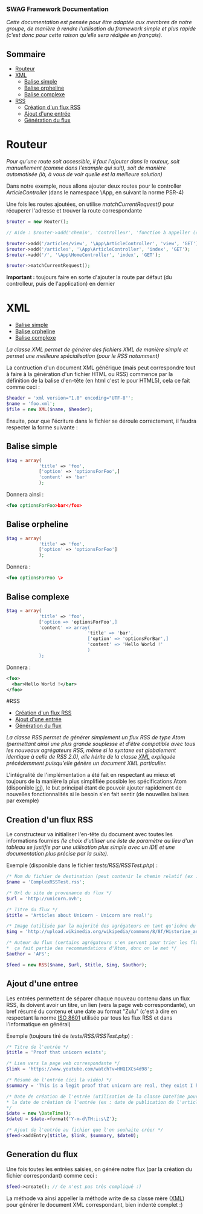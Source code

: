 ### SWAG Framework Documentation ###

*Cette documentation est pensée pour être adaptée aux membres de notre groupe, de manière à rendre l'utilisation du framework
simple et plus rapide (c'est donc pour cette raison qu'elle sera rédigée en français).*

## Sommaire
- [Routeur](#routeur)
- [XML](#xml)
  - [Balise simple](#balise-simple)
  - [Balise orpheline](#balise-orpheline)
  - [Balise complexe](#balise-complexe) 
- [RSS](#rss)
  - [Création d'un flux RSS](#creation-dun-flux-rss)
  - [Ajout d'une entrée](#ajout-dune-entree)
  - [Génération du flux](#generation-du-flux)

# Routeur

*Pour qu'une route soit accessible, il faut l'ajouter dans le routeur, soit manuellement (comme dans l'example qui suit), 
soit de manière automatisée (là, à vous de voir quelle est la meilleure solution)*

Dans notre exemple, nous allons ajouter deux routes pour le controller *ArticleController* (dans le namespace \App, en suivant
la norme PSR-4)

Une fois les routes ajoutées, on utilise *matchCurrentRequest()* pour récuperer l'adresse et trouver la route correspondante

```php
$router = new Router(); 

// Aide : $router->add('chemin', 'Controlleur', 'fonction à appeller (callback)', 'method');

$router->add('/articles/view', '\App\ArticleController', 'view', 'GET');
$router->add('/articles', '\App\ArticleController', 'index', 'GET');
$router->add('/', '\App\HomeController', 'index', 'GET');

$router->matchCurrentRequest();
```
**Important :** toujours faire en sorte d'ajouter la route par défaut (du controlleur, puis de l'application) en dernier

# XML
- [Balise simple](#balise-simple)
- [Balise orpheline](#balise-orpheline)
- [Balise complexe](#balise-complexe) 

*La classe XML permet de générer des fichiers XML de manière simple et permet une meilleure spécialisation (pour le RSS notamment)*

La contruction d'un document XML générique (mais peut correspondre tout à faire à la génération d'un fichier HTML ou RSS) commence par la définition de la balise d'en-tête (en html c'est le <!DOCTYPE HTML> pour HTML5), cela ce fait comme ceci : 

```php
$header = 'xml version="1.0" encoding="UTF-8"';
$name = 'foo.xml';
$file = new XML($name, $header);
```
Ensuite, pour que l'écriture dans le fichier se déroule correctement, il faudra respecter la forme suivante : 

## Balise simple
```php
$tag = array(
            'title' => 'foo',
            ['option' => 'optionsForFoo',]
            'content' => 'bar'
            );
```
Donnera ainsi : 
```xml
<foo optionsForFoo>bar</foo>
```

## Balise orpheline
```php
$tag = array(
            'title' => 'foo',
            ['option' => 'optionsForFoo']
            );
```
Donnera : 
```xml
<foo optionsForFoo \>
```
## Balise complexe

```php
$tag = array(
            'title' => 'foo', 
            ['option => 'optionsForFoo',]
            'content' => array(
                              'title' => 'bar', 
                              ['option' => 'optionsForBar',]
                              'content' => 'Hello World !'
                              )
            );
```
Donnera : 
```xml
<foo>
  <bar>Hello World !</bar>
</foo>
```

#RSS

- [Création d'un flux RSS](#creation-dun-flux-rss)
- [Ajout d'une entrée](#ajout-dune-entree)
- [Génération du flux](#generation-du-flux)

*La classe RSS permet de générer simplement un flux RSS de type Atom (permettant ainsi une plus grande souplesse et d'être compatible avec tous les nouveaux agrégateurs RSS, même si la syntaxe est globalement identique à celle de RSS 2.0), elle hérite de la classe [XML](#xml) expliquée précédemment puisqu'elle génère un document XML particulier.*

L'intégralité de l'implémentation a été fait en respectant au mieux et toujours de la manière la plus simplifiée possible les spécifications Atom (disponible [ici](http://atomenabled.org/developers/syndication/)), le but principal étant de pouvoir ajouter rapidement de nouvelles fonctionnalités si le besoin s'en fait sentir (de nouvelles balises par exemple)

## Creation d'un flux RSS

Le constructeur va initialiser l'en-tête du document avec toutes les informations fournies *(le choix d'utiliser une liste de paramètre au lieu d'un tableau se justifie par une utilisation plus simple avec un IDE et une documentation plus précise par la suite)*.

Exemple (disponible dans le fichier *tests/RSS/RSSTest.php*) : 
```php
/* Nom du fichier de destination (peut contenir le chemin relatif (ex : ../feed/ComplexRSSTest.rss) */
$name = 'ComplexRSSTest.rss'; 

/* Url du site de provenance du flux */
$url = 'http://unicorn.ovh';

/* Titre du flux */
$title = 'Articles about Unicorn - Unicorn are real!'; 

/* Image (utilisée par la majorité des agrégateurs en tant qu'icône du flux) */
$img = 'http://upload.wikimedia.org/wikipedia/commons/8/8f/Historiae_animalium_1551_De_Monocerote.jpg'; 

/* Auteur du flux (certains agrégateurs s'en servent pour trier les flux, mais c'est plutôt rare, 
*  ça fait partie des recommandations d'Atom, donc on le met */
$author = 'AFS';

$feed = new RSS($name, $url, $title, $img, $author);
```

## Ajout d'une entree 

Les entrées permettent de séparer chaque nouveau contenu dans un flux RSS, ils doivent avoir un titre, un lien (vers la page web correspondante), un bref résumé du contenu et une date au format "Zulu" (c'est à dire en respectant la norme [ISO 8601](http://fr.wikipedia.org/wiki/ISO_8601) utilisée par tous les flux RSS et dans l'informatique en général)

Exemple (toujours tiré de *tests/RSS/RSSTest.php*) :
```php
/* Titre de l'entrée */
$title = 'Proof that unicorn exists';

/* Lien vers la page web correspondante */
$link = 'https://www.youtube.com/watch?v=HHQIXCs4d98';

/* Résumé de l'entrée (ici la vidéo) */
$summary = 'This is a legit proof that unicorn are real, they exist I have a proof now !';

/* Date de création de l'entrée (utilisation de la classe DateTime pour les tests mais elle doit être 
* la date de création de l'entrée (ex : date de publication de l'article correspondant sur le site))
*/
$date = new \DateTime();
$dateU = $date->format('Y-m-d\TH:i:s\Z');

/* Ajout de l'entrée au fichier que l'on souhaite créer */
$feed->addEntry($title, $link, $summary, $dateU);
```

## Generation du flux

Une fois toutes les entrées saisies, on génére notre flux (par la création du fichier correspondant) comme ceci : 

```php
$feed->create(); // Ce n'est pas très compliqué :)
```
La méthode va ainsi appeller la méthode write de sa classe mère ([XML](#xml)) pour générer le document XML correspondant, bien indenté complet :)
